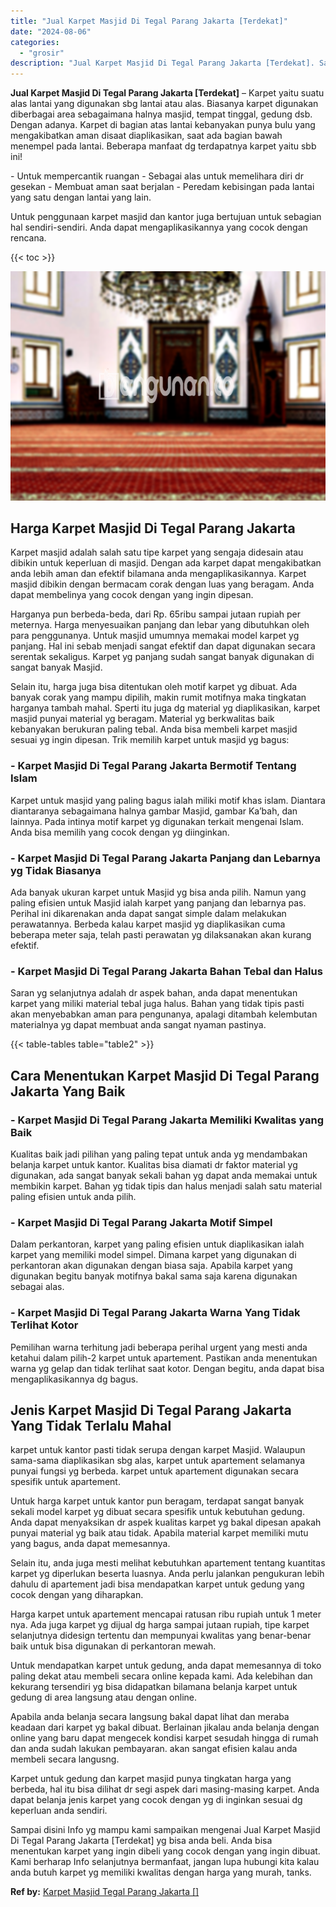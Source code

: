 ```yaml
---
title: "Jual Karpet Masjid Di Tegal Parang Jakarta [Terdekat]"
date: "2024-08-06"
categories: 
  - "grosir"
description: "Jual Karpet Masjid Di Tegal Parang Jakarta [Terdekat]. Sampai disini Info yg mampu kami sampaikan mengenai Jual Karpet Masjid Di Tegal Parang Jakarta [Terde..."
---
```


**Jual Karpet Masjid Di Tegal Parang Jakarta \[Terdekat\]** – Karpet yaitu suatu alas lantai yang digunakan sbg lantai atau alas. Biasanya karpet digunakan diberbagai area sebagaimana halnya masjid, tempat tinggal, gedung dsb. Dengan adanya. Karpet di bagian atas lantai kebanyakan punya bulu yang mengakibatkan aman disaat diaplikasikan, saat ada bagian bawah menempel pada lantai. Beberapa manfaat dg terdapatnya karpet yaitu sbb ini!

\- Untuk mempercantik ruangan - Sebagai alas untuk memelihara diri dr gesekan - Membuat aman saat berjalan - Peredam kebisingan pada lantai yang satu dengan lantai yang lain.

Untuk penggunaan karpet masjid dan kantor juga bertujuan untuk sebagian hal sendiri-sendiri. Anda dapat mengaplikasikannya yang cocok dengan rencana.

{{< toc >}}

![Jual Karpet Masjid Di Tegal Parang Jakarta [Terdekat]](/images/grosir-karpet-murah-69.png)

## Harga Karpet Masjid Di Tegal Parang Jakarta

Karpet masjid adalah salah satu tipe karpet yang sengaja didesain atau dibikin untuk keperluan di masjid. Dengan ada karpet dapat mengakibatkan anda lebih aman dan efektif bilamana anda mengaplikasikannya. Karpet masjid dibikin dengan bermacam corak dengan luas yang beragam. Anda dapat membelinya yang cocok dengan yang ingin dipesan.

Harganya pun berbeda-beda, dari Rp. 65ribu sampai jutaan rupiah per meternya. Harga menyesuaikan panjang dan lebar yang dibutuhkan oleh para penggunanya. Untuk masjid umumnya memakai model karpet yg panjang. Hal ini sebab menjadi sangat efektif dan dapat digunakan secara serentak sekaligus. Karpet yg panjang sudah sangat banyak digunakan di sangat banyak Masjid.

Selain itu, harga juga bisa ditentukan oleh motif karpet yg dibuat. Ada banyak corak yang mampu dipilih, makin rumit motifnya maka tingkatan harganya tambah mahal. Sperti itu juga dg material yg diaplikasikan, karpet masjid punyai material yg beragam. Material yg berkwalitas baik kebanyakan berukuran paling tebal. Anda bisa membeli karpet masjid sesuai yg ingin dipesan. Trik memilih karpet untuk masjid yg bagus:

### \- Karpet Masjid Di Tegal Parang Jakarta Bermotif Tentang Islam

Karpet untuk masjid yang paling bagus ialah miliki motif khas islam. Diantara diantaranya sebagaimana halnya gambar Masjid, gambar Ka’bah, dan lainnya. Pada intinya motif karpet yg digunakan terkait mengenai Islam. Anda bisa memilih yang cocok dengan yg diinginkan.

### \- Karpet Masjid Di Tegal Parang Jakarta Panjang dan Lebarnya yg Tidak Biasanya

Ada banyak ukuran karpet untuk Masjid yg bisa anda pilih. Namun yang paling efisien untuk Masjid ialah karpet yang panjang dan lebarnya pas. Perihal ini dikarenakan anda dapat sangat simple dalam melakukan perawatannya. Berbeda kalau karpet masjid yg diaplikasikan cuma beberapa meter saja, telah pasti perawatan yg dilaksanakan akan kurang efektif.

### \- Karpet Masjid Di Tegal Parang Jakarta Bahan Tebal dan Halus

Saran yg selanjutnya adalah dr aspek bahan, anda dapat menentukan karpet yang miliki material tebal juga halus. Bahan yang tidak tipis pasti akan menyebabkan aman para pengunanya, apalagi ditambah kelembutan materialnya yg dapat membuat anda sangat nyaman pastinya.

{{< table-tables table="table2" >}}

## Cara Menentukan Karpet Masjid Di Tegal Parang Jakarta Yang Baik

### \- Karpet Masjid Di Tegal Parang Jakarta Memiliki Kwalitas yang Baik

Kualitas baik jadi pilihan yang paling tepat untuk anda yg mendambakan belanja karpet untuk kantor. Kualitas bisa diamati dr faktor material yg digunakan, ada sangat banyak sekali bahan yg dapat anda memakai untuk membikin karpet. Bahan yg tidak tipis dan halus menjadi salah satu material paling efisien untuk anda pilih.

### \- Karpet Masjid Di Tegal Parang Jakarta Motif Simpel

Dalam perkantoran, karpet yang paling efisien untuk diaplikasikan ialah karpet yang memiliki model simpel. Dimana karpet yang digunakan di perkantoran akan digunakan dengan biasa saja. Apabila karpet yang digunakan begitu banyak motifnya bakal sama saja karena digunakan sebagai alas.

### \- Karpet Masjid Di Tegal Parang Jakarta Warna Yang Tidak Terlihat Kotor

Pemilihan warna terhitung jadi beberapa perihal urgent yang mesti anda ketahui dalam pilih-2 karpet untuk apartement. Pastikan anda menentukan warna yg gelap dan tidak terlihat saat kotor. Dengan begitu, anda dapat bisa mengaplikasikannya dg bagus.

## Jenis Karpet Masjid Di Tegal Parang Jakarta Yang Tidak Terlalu Mahal

karpet untuk kantor pasti tidak serupa dengan karpet Masjid. Walaupun sama-sama diaplikasikan sbg alas, karpet untuk apartement selamanya punyai fungsi yg berbeda. karpet untuk apartement digunakan secara spesifik untuk apartement.

Untuk harga karpet untuk kantor pun beragam, terdapat sangat banyak sekali model karpet yg dibuat secara spesifik untuk kebutuhan gedung. Anda dapat menyaksikan dr aspek kualitas karpet yg bakal dipesan apakah punyai material yg baik atau tidak. Apabila material karpet memiliki mutu yang bagus, anda dapat memesannya.

Selain itu, anda juga mesti melihat kebutuhkan apartement tentang kuantitas karpet yg diperlukan beserta luasnya. Anda perlu jalankan pengukuran lebih dahulu di apartement jadi bisa mendapatkan karpet untuk gedung yang cocok dengan yang diharapkan.

Harga karpet untuk apartement mencapai ratusan ribu rupiah untuk 1 meter nya. Ada juga karpet yg dijual dg harga sampai jutaan rupiah, tipe karpet selanjutnya didesign tertentu dan mempunyai kwalitas yang benar-benar baik untuk bisa digunakan di perkantoran mewah.

Untuk mendapatkan karpet untuk gedung, anda dapat memesannya di toko paling dekat atau membeli secara online kepada kami. Ada kelebihan dan kekurang tersendiri yg bisa didapatkan bilamana belanja karpet untuk gedung di area langsung atau dengan online.

Apabila anda belanja secara langsung bakal dapat lihat dan meraba keadaan dari karpet yg bakal dibuat. Berlainan jikalau anda belanja dengan online yang baru dapat mengecek kondisi karpet sesudah hingga di rumah dan anda sudah lakukan pembayaran. akan sangat efisien kalau anda membeli secara langusng.

Karpet untuk gedung dan karpet masjid punya tingkatan harga yang berbeda, hal itu bisa dilihat dr segi aspek dari masing-masing karpet. Anda dapat belanja jenis karpet yang cocok dengan yg di inginkan sesuai dg keperluan anda sendiri.

Sampai disini Info yg mampu kami sampaikan mengenai Jual Karpet Masjid Di Tegal Parang Jakarta \[Terdekat\] yg bisa anda beli. Anda bisa menentukan karpet yang ingin dibeli yang cocok dengan yang ingin dibuat. Kami berharap Info selanjutnya bermanfaat, jangan lupa hubungi kita kalau anda butuh karpet yg memiliki kwalitas dengan harga yang murah, tanks.

**Ref by:**  [Karpet Masjid Tegal Parang Jakarta []](https://id.wikipedia.org/wiki/Karpet)
